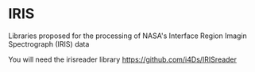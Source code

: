 # IRIS
Libraries proposed for the processing of NASA's Interface Region Imagin Spectrograph (IRIS) data

You will need the irisreader library https://github.com/i4Ds/IRISreader
